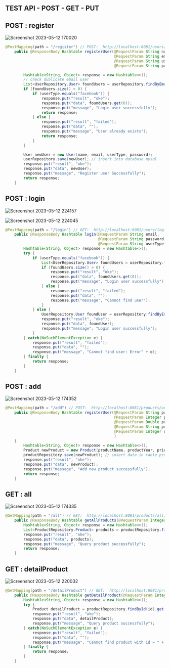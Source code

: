 ## TEST API - POST - GET - PUT

## POST : register
![Screenshot 2023-05-12 170020](https://github.com/hoangtien2k3qx1/learn-spring-boot/assets/122768076/963363a4-4ee6-46e2-9800-a270797a80cf)
```java
@PostMapping(path = "/register") // POST:  http://localhost:8081/users/register/
    public @ResponseBody Hashtable registerUser(@RequestParam String name,
                                                @RequestParam String email,
                                                @RequestParam String userType,
                                                @RequestParam String password) {

        Hashtable<String, Object> response = new Hashtable<>();
        // check dublicate email user
        List<UserRepository.User> foundUsers = userRepository.findByEmail(email);
        if (foundUsers.size() > 0) {
            if (userType.equals("facebook")) {
                response.put("result", "oke");
                response.put("data", foundUsers.get(0));
                response.put("message", "Login user successfully");
                return response;
            } else {
                response.put("result", "failed");
                response.put("data", "");
                response.put("message", "User already exists");
                return response;
            }
        }

        User newUser = new User(name, email, userType, password);
        userRepository.save(newUser); // insert into database mysql
        response.put("result", "oke");
        response.put("data", newUser);
        response.put("message", "Register user Successfully");
        return response;
    }
```


## POST : login
![Screenshot 2023-05-12 224157](https://github.com/hoangtien2k3qx1/learn-spring-boot/assets/122768076/09de2d39-cdc6-4986-8520-48ca180e6510)

![Screenshot 2023-05-12 224045](https://github.com/hoangtien2k3qx1/learn-spring-boot/assets/122768076/c3ab0ebc-6e08-4a11-8fdf-5df65b987b44)
```java
@PostMapping(path = "/login") // GET:  http://localhost:8081/users/login/
    public @ResponseBody Hashtable login(@RequestParam String email,
                                         @RequestParam String password,
                                         @RequestParam String userType)  {
        Hashtable<String, Object> response = new Hashtable<>();
        try {
            if (userType.equals("facebook")) {
                List<UserRepository.User> foundUsers = userRepository.findByEmail(email);
                if (foundUsers.size() > 0) {
                    response.put("result", "oke");
                    response.put("data", foundUsers.get(0));
                    response.put("message", "Login user successfully");
                } else {
                    response.put("result", "failed");
                    response.put("data", "");
                    response.put("message", "Cannot find user");
                }
            } else {
                UserRepository.User foundUser = userRepository.findByEmailAndPassword(email, password);
                response.put("result", "oke");
                response.put("data", foundUser);
                response.put("message", "Login user successfully");
            }
        } catch(NoSuchElementException e) {
            response.put("result", "failed");
            response.put("data", "");
            response.put("message", "Cannot find user: Error" + e);
        } finally {
            return response;
        }
    }
```


## POST : add
![Screenshot 2023-05-12 174352](https://github.com/hoangtien2k3qx1/learn-spring-boot/assets/122768076/ab8ea7c9-83c7-42c9-b313-b00a9d7e361b)
```java
@PostMapping(path = "/add") // POST:  http://localhost:8081/products/add/
    public @ResponseBody Hashtable registerUser(@RequestParam String productName,
                                                @RequestParam Integer productYear,
                                                @RequestParam Double price,
                                                @RequestParam String productDescription,
                                                @RequestParam Integer userId
                                                )
    {
        Hashtable<String, Object> response = new Hashtable<>();
        Product newProduct = new Product(productName, productYear, price, productDescription, userId);
        productRepository.save(newProduct); // insert data in table product
        response.put("result", "oke");
        response.put("data", newProduct);
        response.put("message", "Add new product successfully");
        return response;
    }
```


## GET : all
![Screenshot 2023-05-12 174335](https://github.com/hoangtien2k3qx1/learn-spring-boot/assets/122768076/3f48695e-59da-4639-b612-c487d2624b9f)
```java
@GetMapping(path = "/all") // GET:  http://localhost:8081/products/all/
    public @ResponseBody Hashtable getAllProducts(@RequestParam Integer userId) {
        Hashtable<String, Object> response = new Hashtable<>();
        List<ProductRepository.Product> products = productRepository.findByUserId(userId);
        response.put("result", "oke");
        response.put("data", products);
        response.put("message", "Query product successfully");
        return response;
    }
```


## GET : detailProduct
![Screenshot 2023-05-12 220032](https://github.com/hoangtien2k3qx1/learn-spring-boot/assets/122768076/f5a94821-f541-430f-ad4e-b7ccf7d93815)
```java
@GetMapping(path = "/detailProduct") // GET:  http://localhost:8081/products/detailProduct/
    public @ResponseBody Hashtable getDetailProduct(@RequestParam Integer id)  {
        Hashtable<String, Object> response = new Hashtable<>();
        try {
            Product detailProduct = productRepository.findById(id).get();
            response.put("result", "oke");
            response.put("data", detailProduct);
            response.put("message", "Query product successfully");
        } catch(NoSuchElementException e) {
            response.put("result", "failed");
            response.put("data", "");
            response.put("message", "Cannot find product with id = " + id);
        } finally {
            return response;
        }
    }
```





























